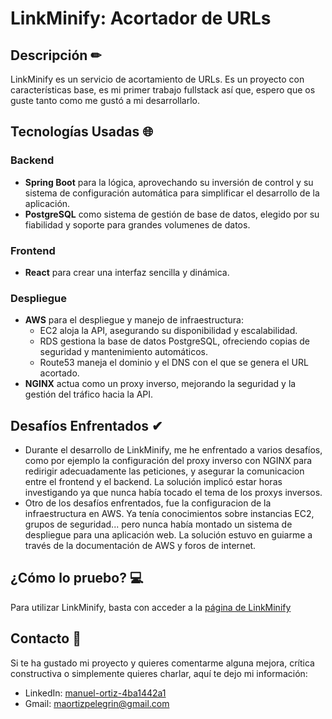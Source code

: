 # LinkMinify: Acortador de URLs

## Descripción ✏
LinkMinify es un servicio de acortamiento de URLs. Es un proyecto con características base, es mi primer trabajo fullstack así que, espero que os guste tanto como me gustó a mi desarrollarlo.

## Tecnologías Usadas 🌐
### Backend 
- **Spring Boot** para la lógica, aprovechando su inversión de control y su sistema de configuración automática para simplificar el desarrollo de la aplicación.
- **PostgreSQL** como sistema de gestión de base de datos, elegido por su fiabilidad y soporte para grandes volumenes de datos.
### Frontend
- **React** para crear una interfaz sencilla y dinámica.
### Despliegue
- **AWS** para el despliegue y manejo de infraestructura:
   - EC2 aloja la API, asegurando su disponibilidad y escalabilidad.
   - RDS gestiona la base de datos PostgreSQL, ofreciendo copias de seguridad y mantenimiento automáticos.
   - Route53 maneja el dominio y el DNS con el que se genera el URL acortado.
- **NGINX** actua como un proxy inverso, mejorando la seguridad y la gestión del tráfico hacia la API.

## Desafíos Enfrentados ✔
- Durante el desarrollo de LinkMinify, me he enfrentado a varios desafíos, como por ejemplo la configuración del proxy inverso con NGINX para redirigir adecuadamente las peticiones, y asegurar la comunicacion entre el frontend y el backend. La solución implicó estar horas investigando ya que nunca había tocado el tema de los proxys inversos.
- Otro de los desafíos enfrentados, fue la configuracion de la infraestructura en AWS. Ya tenía conocimientos sobre instancias EC2, grupos de seguridad... pero nunca había montado un sistema de despliegue para una aplicación web. La solución estuvo en guiarme a través de la documentación de AWS y foros de internet.

## ¿Cómo lo pruebo? 💻
Para utilizar LinkMinify, basta con acceder a la [página de LinkMinify](https://65f21a8aa7ffb33469c2ecc1--keen-babka-f222ef.netlify.app/)

## Contacto 📩
Si te ha gustado mi proyecto y quieres comentarme alguna mejora, crítica constructiva o simplemente quieres charlar, aquí te dejo mi información:
- LinkedIn: [manuel-ortiz-4ba1442a1](https://www.linkedin.com/in/manuel-ortiz-4ba1442a1/)
- Gmail: [maortizpelegrin@gmail.com](mailto:maortizpelegrin@gmail.com)



